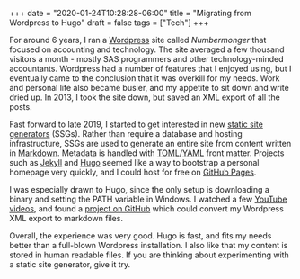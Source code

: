 +++
date = "2020-01-24T10:28:28-06:00"
title = "Migrating from Wordpress to Hugo"
draft = false
tags = ["Tech"]
+++

For around 6 years, I ran a [Wordpress](https://en.wikipedia.org/wiki/WordPress) site called _Numbermonger_ that focused on accounting and technology. The site averaged a few thousand visitors a month - mostly SAS programmers and other technology-minded accountants. Wordpress had a number of features that I enjoyed using, but I eventually came to the conclusion that it was overkill for my needs. Work and personal life also became busier, and my appetite to sit down and write dried up. In 2013, I took the site down, but saved an XML export of all the posts.

Fast forward to late 2019, I started to get interested in new [static site generators](https://en.wikipedia.org/wiki/Web_template_system#Static_site_generators) (SSGs). Rather than require a database and hosting infrastructure, SSGs are used to generate an entire site from content written in [Markdown](https://en.wikipedia.org/wiki/Markdown). Metadata is handled with [TOML](https://en.wikipedia.org/wiki/TOML)/[YAML](https://en.wikipedia.org/wiki/YAML) front matter. Projects such as [Jekyll](https://jekyllrb.com/) and [Hugo](https://gohugo.io/) seemed like a way to bootstrap a personal homepage very quickly, and I could host for free on [GitHub Pages](https://pages.github.com/). 

I was especially drawn to Hugo, since the only setup is downloading a binary and setting the PATH variable in Windows. I watched a few [YouTube videos](https://www.youtube.com/watch?v=qtIqKaDlqXo&list=PLLAZ4kZ9dFpOnyRlyS-liKL5ReHDcj4G3), and found a [project on GitHub](https://github.com/palaniraja/blog2md) which could convert my Wordpress XML export to markdown files.

Overall, the experience was very good. Hugo is fast, and fits my needs better than a full-blown Wordpress installation. I also like that my content is stored in human readable files. If you are thinking about experimenting with a static site generator, give it try. 
